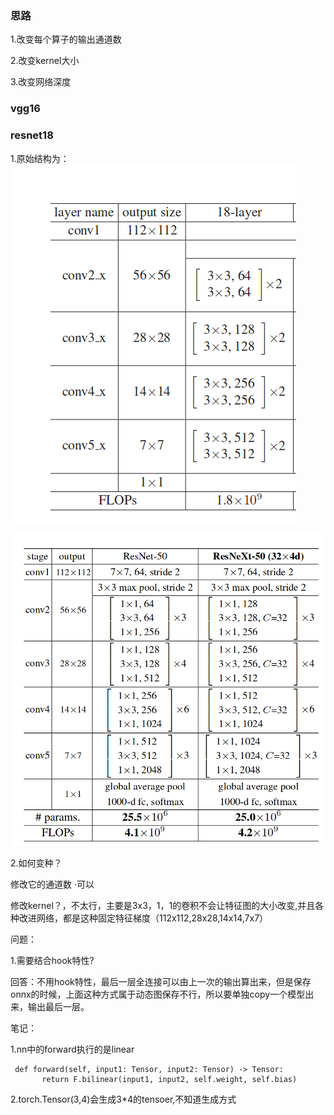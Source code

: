 ### 思路

1.改变每个算子的输出通道数

2.改变kernel大小

3.改变网络深度



### vgg16

### resnet18

1.原始结构为：![image-20221021003646715](benchmarkdataset开发.assets/image-20221021003646715.png)



![image-20221021151923000](benchmarkdataset开发.assets/image-20221021151923000.png)

2.如何变种？

修改它的通道数	·可以

修改kernel？，不太行，主要是3x3，1，1的卷积不会让特征图的大小改变,并且各种改进网络，都是这种固定特征梯度（112x112,28x28,14x14,7x7）





问题：

1.需要结合hook特性?

回答：不用hook特性，最后一层全连接可以由上一次的输出算出来，但是保存onnx的时候，上面这种方式属于动态图保存不行，所以要单独copy一个模型出来，输出最后一层。



笔记：

1.nn中的forward执行的是linear

```
 def forward(self, input1: Tensor, input2: Tensor) -> Tensor:
       return F.bilinear(input1, input2, self.weight, self.bias)
```

2.torch.Tensor(3,4)会生成3*4的tensoer,不知道生成方式

